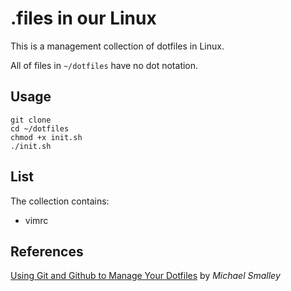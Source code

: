 # .files in our Linux

This is a management collection of dotfiles in Linux.

All of files in `~/dotfiles` have no dot notation.

## Usage

    git clone
    cd ~/dotfiles
    chmod +x init.sh
    ./init.sh

## List
The collection contains:
* vimrc

## References
[Using Git and Github to Manage Your Dotfiles](http://blog.smalleycreative.com/tutorials/using-git-and-github-to-manage-your-dotfiles/) by _Michael Smalley_
